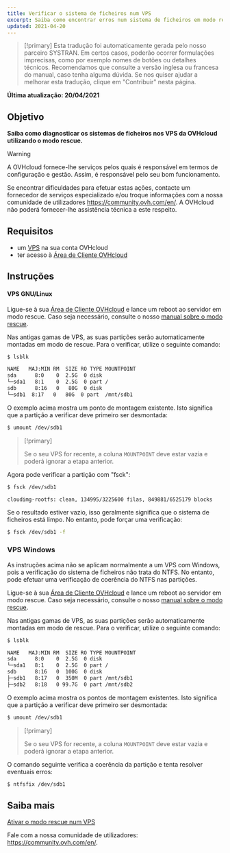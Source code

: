 ```yaml
---
title: Verificar o sistema de ficheiros num VPS
excerpt: Saiba como encontrar erros num sistema de ficheiros em modo rescue
updated: 2021-04-20
---
```


> [!primary]
> Esta tradução foi automaticamente gerada pelo nosso parceiro SYSTRAN. Em certos casos, poderão ocorrer formulações imprecisas, como por exemplo nomes de botões ou detalhes técnicos. Recomendamos que consulte a versão inglesa ou francesa do manual, caso tenha alguma dúvida. Se nos quiser ajudar a melhorar esta tradução, clique em "Contribuir" nesta página.
>

**Última atualização: 20/04/2021**

## Objetivo

**Saiba como diagnosticar os sistemas de ficheiros nos VPS da OVHcloud utilizando o modo rescue.**

> [!warning]
>A OVHcloud fornece-lhe serviços pelos quais é responsável em termos de configuração e gestão. Assim, é responsável pelo seu bom funcionamento.
>
>Se encontrar dificuldades para efetuar estas ações, contacte um fornecedor de serviços especializado e/ou troque informações com a nossa comunidade de utilizadores <https://community.ovh.com/en/>. A OVHcloud não poderá fornecer-lhe assistência técnica a este respeito.
>

## Requisitos

- um [VPS](https://www.ovhcloud.com/pt/vps/) na sua conta OVHcloud
- ter acesso à [Área de Cliente OVHcloud](https://www.ovh.com/auth/?action=gotomanager&from=https://www.ovh.pt/&ovhSubsidiary=pt)

## Instruções

#### VPS GNU/Linux

Ligue-se à sua [Área de Cliente OVHcloud](https://www.ovh.com/auth/?action=gotomanager&from=https://www.ovh.pt/&ovhSubsidiary=pt) e lance um reboot ao servidor em modo rescue. Caso seja necessário, consulte o nosso [manual sobre o modo rescue](/pages/bare_metal_cloud/virtual_private_servers/rescue).

Nas antigas gamas de VPS, as suas partições serão automaticamente montadas em modo de rescue. Para o verificar, utilize o seguinte comando:

```bash
$ lsblk

NAME   MAJ:MIN RM  SIZE RO TYPE MOUNTPOINT
sda      8:0    0  2.5G  0 disk
└─sda1   8:1    0  2.5G  0 part /
sdb      8:16   0   80G  0 disk
└─sdb1  8:17   0   80G  0 part  /mnt/sdb1
```

O exemplo acima mostra um ponto de montagem existente. Isto significa que a partição a verificar deve primeiro ser desmontada:

```bash
$ umount /dev/sdb1
```

> [!primary]
>
> Se o seu VPS for recente, a coluna `MOUNTPOINT` deve estar vazia e poderá ignorar a etapa anterior.

Agora pode verificar a partição com "fsck":

```bash
$ fsck /dev/sdb1

cloudimg-rootfs: clean, 134995/3225600 filas, 849881/6525179 blocks
```

Se o resultado estiver vazio, isso geralmente significa que o sistema de ficheiros está limpo. No entanto, pode forçar uma verificação:

```bash
$ fsck /dev/sdb1 -f
```

### VPS Windows

As instruções acima não se aplicam normalmente a um VPS com Windows, pois a verificação do sistema de ficheiros não trata do NTFS. No entanto, pode efetuar uma verificação de coerência do NTFS nas partições.

Ligue-se à sua [Área de Cliente OVHcloud](https://www.ovh.com/auth/?action=gotomanager&from=https://www.ovh.pt/&ovhSubsidiary=pt) e lance um reboot ao servidor em modo rescue. Caso seja necessário, consulte o nosso [manual sobre o modo rescue](/pages/bare_metal_cloud/virtual_private_servers/rescue).

Nas antigas gamas de VPS, as suas partições serão automaticamente montadas em modo de rescue. Para o verificar, utilize o seguinte comando:

```bash
$ lsblk

NAME   MAJ:MIN RM  SIZE RO TYPE MOUNTPOINT
sda      8:0    0  2.5G  0 disk
└─sda1   8:1    0  2.5G  0 part /
sdb      8:16   0  100G  0 disk
├─sdb1   8:17   0  350M  0 part /mnt/sdb1
├─sdb2   8:18   0 99.7G  0 part /mnt/sdb2
```

O exemplo acima mostra os pontos de montagem existentes. Isto significa que a partição a verificar deve primeiro ser desmontada:

```bash
$ umount /dev/sdb1
```

> [!primary]
>
> Se o seu VPS for recente, a coluna `MOUNTPOINT` deve estar vazia e poderá ignorar a etapa anterior.

O comando seguinte verifica a coerência da partição e tenta resolver eventuais erros:

```bash
$ ntfsfix /dev/sdb1
```

## Saiba mais

[Ativar o modo rescue num VPS](/pages/bare_metal_cloud/virtual_private_servers/rescue)

Fale com a nossa comunidade de utilizadores: <https://community.ovh.com/en/>.
